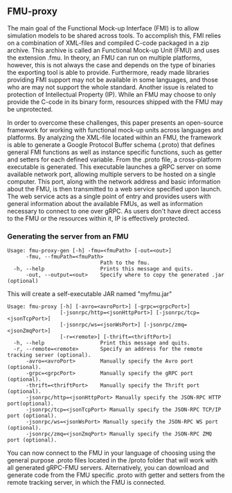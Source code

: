 ## FMU-proxy

The main goal of the Functional Mock-up Interface (FMI) is to allow simulation models to be shared across tools. 
To accomplish this, FMI relies on a combination of XML-files and compiled C-code packaged in a zip archive. 
This archive is called an Functional Mock-up Unit (FMU) and uses the extension .fmu. 
In theory, an FMU can run on multiple platforms, however, this is not always the case and depends on the 
type of binaries the exporting tool is able to provide. Furthermore, ready made libraries providing 
FMI support may not be available in some languages, and those who are may not support the whole standard. 
Another issue is related to protection of Intellectual Property (IP). 
While an FMU may choose to only provide the C-code in its binary form, resources shipped with 
the FMU may be unprotected.   

In order to overcome these challenges, this paper presents an open-source framework 
for working with functional mock-up units across languages and platforms. 
By analyzing the XML-file located within an FMU, the framework is able to generate 
a Google Protocol Buffer schema (.proto) that defines general FMI functions as well as 
instance specific functions, such as getter and setters for each defined variable. 
From the .proto file, a cross-platform executable is generated. This executable launches 
a gRPC server on some available network port, allowing multiple servers to be hosted 
on a single computer. This port, along with the network address and basic information about the FMU, 
is then transmitted to a web service specified upon launch. The web service acts as a single point 
of entry and provides users with general information about the available FMUs, 
as well as information necessary to connect to one over gRPC. 
As users don't have direct access to the FMU or the resources within it, IP is effectively protected. 

### Generating the server from an FMU

```
Usage: fmu-proxy-gen [-h] -fmu=<fmuPath> [-out=<out>]
      -fmu, --fmuPath=<fmuPath>
                              Path to the fmu.
  -h, --help                  Prints this message and quits.
      -out, --output=<out>    Specify where to copy the generated .jar (optional)
```

This will create a self-executable JAR named "myfmu.jar"

```
Usage: fmu-proxy [-h] [-avro=<avroPort>] [-grpc=<grpcPort>]
                 [-jsonrpc/http=<jsonHttpPort>] [-jsonrpc/tcp=<jsonTcpPort>]
                 [-jsonrpc/ws=<jsonWsPort>] [-jsonrpc/zmq=<jsonZmqPort>]
                 [-r=<remote>] [-thrift=<thriftPort>]
  -h, --help                  Print this message and quits.
  -r, --remote=<remote>       Specify an address for the remote tracking server (optional).
      -avro=<avroPort>        Manually specify the Avro port (optional).
      -grpc=<grpcPort>        Manually specify the gRPC port (optional).
      -thrift=<thriftPort>    Manually specify the Thrift port (optional).
      -jsonrpc/http=<jsonHttpPort> Manually specify the JSON-RPC HTTP port(optional).
      -jsonrpc/tcp=<jsonTcpPort> Manually specify the JSON-RPC TCP/IP port (optional).
      -jsonrpc/ws=<jsonWsPort> Manually specify the JSON-RPC WS port (optional).
      -jsonrpc/zmq=<jsonZmqPort> Manually specify the JSON-RPC ZMQ port (optional).
```

You can now connect to the FMU in your language of choosing using the general purpose .proto files located in the /proto folder that 
will work with all generated gRPC-FMU servers. Alternatively, you can download and generate code from the FMU specific .proto with getter and setters 
from the remote tracking server, in which the FMU is connected. 


